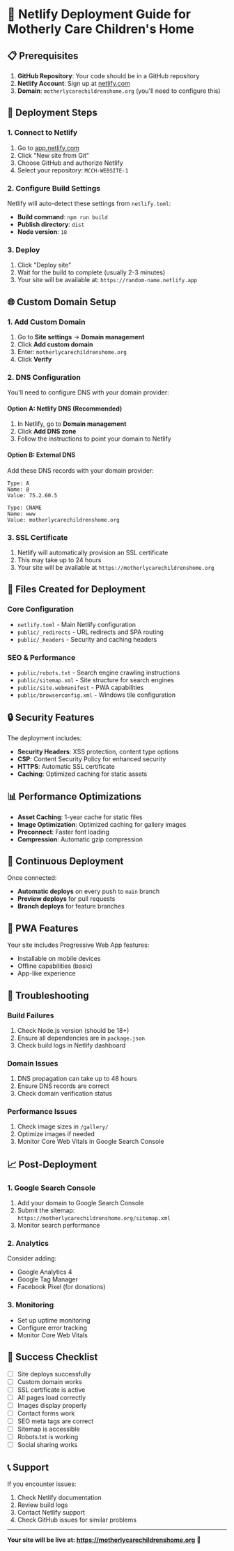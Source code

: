 # 🚀 Netlify Deployment Guide for Motherly Care Children's Home

## 📋 Prerequisites

1. **GitHub Repository**: Your code should be in a GitHub repository
2. **Netlify Account**: Sign up at [netlify.com](https://netlify.com)
3. **Domain**: `motherlycarechildrenshome.org` (you'll need to configure this)

## 🔧 Deployment Steps

### 1. Connect to Netlify

1. Go to [app.netlify.com](https://app.netlify.com)
2. Click "New site from Git"
3. Choose GitHub and authorize Netlify
4. Select your repository: `MCCH-WEBSITE-1`

### 2. Configure Build Settings

Netlify will auto-detect these settings from `netlify.toml`:

- **Build command**: `npm run build`
- **Publish directory**: `dist`
- **Node version**: `18`

### 3. Deploy

1. Click "Deploy site"
2. Wait for the build to complete (usually 2-3 minutes)
3. Your site will be available at: `https://random-name.netlify.app`

## 🌐 Custom Domain Setup

### 1. Add Custom Domain

1. Go to **Site settings** → **Domain management**
2. Click **Add custom domain**
3. Enter: `motherlycarechildrenshome.org`
4. Click **Verify**

### 2. DNS Configuration

You'll need to configure DNS with your domain provider:

#### Option A: Netlify DNS (Recommended)
1. In Netlify, go to **Domain management**
2. Click **Add DNS zone**
3. Follow the instructions to point your domain to Netlify

#### Option B: External DNS
Add these DNS records with your domain provider:

```
Type: A
Name: @
Value: 75.2.60.5

Type: CNAME
Name: www
Value: motherlycarechildrenshome.org
```

### 3. SSL Certificate

1. Netlify will automatically provision an SSL certificate
2. This may take up to 24 hours
3. Your site will be available at `https://motherlycarechildrenshome.org`

## 📁 Files Created for Deployment

### Core Configuration
- `netlify.toml` - Main Netlify configuration
- `public/_redirects` - URL redirects and SPA routing
- `public/_headers` - Security and caching headers

### SEO & Performance
- `public/robots.txt` - Search engine crawling instructions
- `public/sitemap.xml` - Site structure for search engines
- `public/site.webmanifest` - PWA capabilities
- `public/browserconfig.xml` - Windows tile configuration

## 🔒 Security Features

The deployment includes:

- **Security Headers**: XSS protection, content type options
- **CSP**: Content Security Policy for enhanced security
- **HTTPS**: Automatic SSL certificate
- **Caching**: Optimized caching for static assets

## 📊 Performance Optimizations

- **Asset Caching**: 1-year cache for static files
- **Image Optimization**: Optimized caching for gallery images
- **Preconnect**: Faster font loading
- **Compression**: Automatic gzip compression

## 🔄 Continuous Deployment

Once connected:
- **Automatic deploys** on every push to `main` branch
- **Preview deploys** for pull requests
- **Branch deploys** for feature branches

## 📱 PWA Features

Your site includes Progressive Web App features:
- Installable on mobile devices
- Offline capabilities (basic)
- App-like experience

## 🐛 Troubleshooting

### Build Failures
1. Check Node.js version (should be 18+)
2. Ensure all dependencies are in `package.json`
3. Check build logs in Netlify dashboard

### Domain Issues
1. DNS propagation can take up to 48 hours
2. Ensure DNS records are correct
3. Check domain verification status

### Performance Issues
1. Check image sizes in `/gallery/`
2. Optimize images if needed
3. Monitor Core Web Vitals in Google Search Console

## 📈 Post-Deployment

### 1. Google Search Console
1. Add your domain to Google Search Console
2. Submit the sitemap: `https://motherlycarechildrenshome.org/sitemap.xml`
3. Monitor search performance

### 2. Analytics
Consider adding:
- Google Analytics 4
- Google Tag Manager
- Facebook Pixel (for donations)

### 3. Monitoring
- Set up uptime monitoring
- Configure error tracking
- Monitor Core Web Vitals

## 🎯 Success Checklist

- [ ] Site deploys successfully
- [ ] Custom domain works
- [ ] SSL certificate is active
- [ ] All pages load correctly
- [ ] Images display properly
- [ ] Contact forms work
- [ ] SEO meta tags are correct
- [ ] Sitemap is accessible
- [ ] Robots.txt is working
- [ ] Social sharing works

## 📞 Support

If you encounter issues:
1. Check Netlify documentation
2. Review build logs
3. Contact Netlify support
4. Check GitHub issues for similar problems

---

**Your site will be live at: https://motherlycarechildrenshome.org** 🎉
